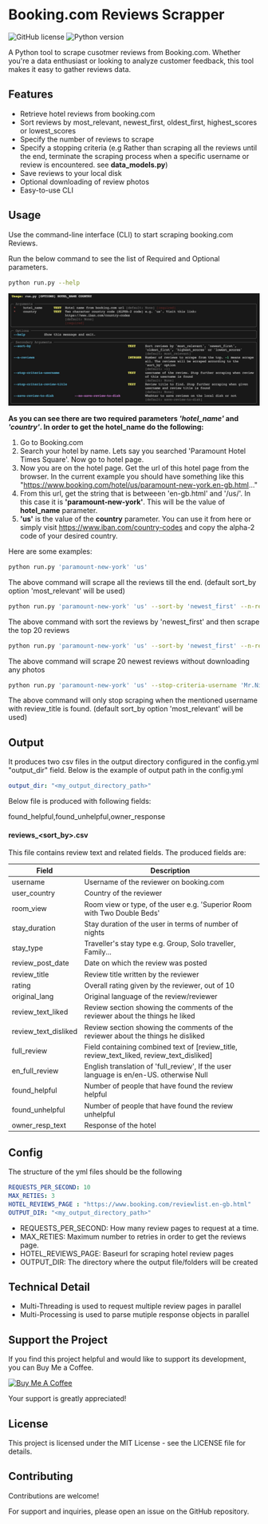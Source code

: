 # Booking.com Reviews Scrapper

![GitHub license](https://img.shields.io/github/license/sudoknight/booking-reviews-scraper)
![Python version](https://img.shields.io/badge/python-3.7%2B-blue)

A Python tool to scrape cusotmer reviews from Booking.com. Whether you're a data enthusiast or looking to analyze customer feedback, this tool makes it easy to gather reviews data.

## Features

- Retrieve hotel reviews from booking.com
- Sort reviews by most_relevant, newest_first, oldest_first, highest_scores or lowest_scores
- Specify the number of reviews to scrape
- Specify a stopping criteria (e.g Rather than scraping all the reviews until the end, terminate the scraping process when a specific username or review is encountered. see **data_models.py**)
- Save reviews to your local disk
- Optional downloading of review photos
- Easy-to-use CLI

## Usage

Use the command-line interface (CLI) to start scraping booking.com Reviews.

Run the below command to see the list of Required and Optional parameters.

```bash
python run.py --help
```

![Usage](misc/usage.jpg)

**As you can see there are two required parameters *'hotel_name'* and *'country'*. In order to get the hotel_name do the following:**

1. Go to Booking.com
2. Search your hotel by name. Lets say you searched 'Paramount Hotel Times Square'. Now go to hotel page.
3. Now you are on the hotel page. Get the url of this hotel page from the browser. In the current example you should have something like this "https://www.booking.com/hotel/us/paramount-new-york.en-gb.html..."
4. From this url, get the string that is betweeen 'en-gb.html' and '/us/'. In this case it is **'paramount-new-york'**. This will be the value of **hotel_name** parameter.
5. **'us'** is the value of the **country** parameter. You can use it from here or simply visit https://www.iban.com/country-codes and copy the alpha-2 code of your desired country.

Here are some examples:

```bash
python run.py 'paramount-new-york' 'us'
```

The above command will scrape all the reviews till the end. (default sort_by option 'most_relevant' will be used)

```bash
python run.py 'paramount-new-york' 'us' --sort-by 'newest_first' --n-reviews 20
```

The above command with sort the reviews by 'newest_first' and then scrape the top 20 reviews

```bash
python run.py 'paramount-new-york' 'us' --sort-by 'newest_first' --n-reviews 20 --no-download-photos
```

The above command will scrape 20 newest reviews without downloading any photos

```bash
python run.py 'paramount-new-york' 'us' --stop-criteria-username 'Mr.Nice' --stop-criteria-review-title 'It's a good choice. Generally comfy and location-wise.'
```

The above command will only stop scraping when the mentioned username with review_title is found.  (default sort_by option 'most_relevant' will be used)

## Output

It produces two csv files in the output directory configured in the config.yml "output_dir" field. Below is the example of output path in the config.yml

```yml
output_dir: "<my_output_directory_path>"
```

Below file is produced with following fields:

found_helpful,found_unhelpful,owner_response

#### reviews_<sort_by>.csv

This file contains review text and related fields. The produced fields are:

| Field                | Description                                                                               |
| -------------------- | ----------------------------------------------------------------------------------------- |
| username             | Username of the reviewer on booking.com                                                   |
| user_country         | Country of the reviewer                                                                   |
| room_view            | Room view or type, of the user e.g. 'Superior Room with Two Double Beds'                  |
| stay_duration        | Stay duration of the user in terms of number of nights                                    |
| stay_type            | Traveller's stay type e.g. Group, Solo traveller, Family...                               |
| review_post_date     | Date on which the review was posted                                                       |
| review_title         | Review title written by the reviewer                                                      |
| rating               | Overall rating given by the reviewer, out of 10                                           |
| original_lang        | Original language of the review/reviewer                                                  |
| review_text_liked    | Review section showing the comments of the reviewer about the things he liked             |
| review_text_disliked | Review section showing the comments of the reviewer about the things he disliked          |
| full_review          | Field containing combined text of [review_title, review_text_liked, review_text_disliked] |
| en_full_review       | English translation of 'full_review', If the user language is en/en-US. otherwise Null    |
| found_helpful        | Number of people that have found the review helpful                                       |
| found_unhelpful      | Number of people that have found the review unhelpful                                     |
| owner_resp_text      | Response of the hotel                                                                     |

## Config

The structure of the yml files should be the following

```yml
REQUESTS_PER_SECOND: 10
MAX_RETIES: 3
HOTEL_REVIEWS_PAGE : "https://www.booking.com/reviewlist.en-gb.html"
OUTPUT_DIR: "<my_output_directory_path>"
```

- REQUESTS_PER_SECOND: How many review pages to request at a time.
- MAX_RETIES: Maximum number to retries in order to get the reviews page.
- HOTEL_REVIEWS_PAGE: Baseurl for scraping hotel review pages
- OUTPUT_DIR: The directory where the output file/folders will be created

## Technical Detail

- Multi-Threading is used to request multiple review pages in parallel
- Multi-Processing is used to parse mutiple response objects in parallel

## Support the Project

If you find this project helpful and would like to support its development, you can Buy Me a Coffee.

<a href="https://www.buymeacoffee.com/hassanbest01" target="_blank"><img src="https://cdn.buymeacoffee.com/buttons/v2/default-violet.png" alt="Buy Me A Coffee" style="height: 60px !important;width: 217px !important;" ></a>

Your support is greatly appreciated!

## License

This project is licensed under the MIT License - see the LICENSE file for details.

## Contributing

Contributions are welcome!

For support and inquiries, please open an issue on the GitHub repository.
